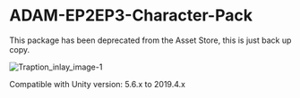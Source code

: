 # ADAM-EP2EP3-Character-Pack
This package has been deprecated from the Asset Store, this is just back up copy.


![Traption_inlay_image-1](https://blogs.unity3d.com/wp-content/uploads/2018/04/Traption_inlay_image-1.png)

Compatible with Unity version: 5.6.x to 2019.4.x
